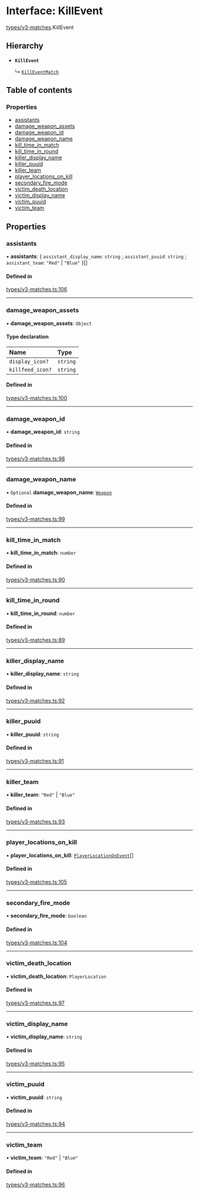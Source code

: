 # Interface: KillEvent

[types/v3-matches](../modules/types_v3_matches.md).KillEvent

## Hierarchy

- **`KillEvent`**

  ↳ [`KillEventMatch`](types_v3_matches.KillEventMatch.md)

## Table of contents

### Properties

- [assistants](types_v3_matches.KillEvent.md#assistants)
- [damage\_weapon\_assets](types_v3_matches.KillEvent.md#damage_weapon_assets)
- [damage\_weapon\_id](types_v3_matches.KillEvent.md#damage_weapon_id)
- [damage\_weapon\_name](types_v3_matches.KillEvent.md#damage_weapon_name)
- [kill\_time\_in\_match](types_v3_matches.KillEvent.md#kill_time_in_match)
- [kill\_time\_in\_round](types_v3_matches.KillEvent.md#kill_time_in_round)
- [killer\_display\_name](types_v3_matches.KillEvent.md#killer_display_name)
- [killer\_puuid](types_v3_matches.KillEvent.md#killer_puuid)
- [killer\_team](types_v3_matches.KillEvent.md#killer_team)
- [player\_locations\_on\_kill](types_v3_matches.KillEvent.md#player_locations_on_kill)
- [secondary\_fire\_mode](types_v3_matches.KillEvent.md#secondary_fire_mode)
- [victim\_death\_location](types_v3_matches.KillEvent.md#victim_death_location)
- [victim\_display\_name](types_v3_matches.KillEvent.md#victim_display_name)
- [victim\_puuid](types_v3_matches.KillEvent.md#victim_puuid)
- [victim\_team](types_v3_matches.KillEvent.md#victim_team)

## Properties

### assistants

• **assistants**: { `assistant_display_name`: `string` ; `assistant_puuid`: `string` ; `assistant_team`: ``"Red"`` \| ``"Blue"``  }[]

#### Defined in

[types/v3-matches.ts:106](https://github.com/jameslinimk/unofficial-valorant-api/blob/1ba0fed/package/src/types/v3-matches.ts#L106)

___

### damage\_weapon\_assets

• **damage\_weapon\_assets**: `Object`

#### Type declaration

| Name | Type |
| :------ | :------ |
| `display_icon?` | `string` |
| `killfeed_icon?` | `string` |

#### Defined in

[types/v3-matches.ts:100](https://github.com/jameslinimk/unofficial-valorant-api/blob/1ba0fed/package/src/types/v3-matches.ts#L100)

___

### damage\_weapon\_id

• **damage\_weapon\_id**: `string`

#### Defined in

[types/v3-matches.ts:98](https://github.com/jameslinimk/unofficial-valorant-api/blob/1ba0fed/package/src/types/v3-matches.ts#L98)

___

### damage\_weapon\_name

• `Optional` **damage\_weapon\_name**: [`Weapon`](../modules/types_general.md#weapon)

#### Defined in

[types/v3-matches.ts:99](https://github.com/jameslinimk/unofficial-valorant-api/blob/1ba0fed/package/src/types/v3-matches.ts#L99)

___

### kill\_time\_in\_match

• **kill\_time\_in\_match**: `number`

#### Defined in

[types/v3-matches.ts:90](https://github.com/jameslinimk/unofficial-valorant-api/blob/1ba0fed/package/src/types/v3-matches.ts#L90)

___

### kill\_time\_in\_round

• **kill\_time\_in\_round**: `number`

#### Defined in

[types/v3-matches.ts:89](https://github.com/jameslinimk/unofficial-valorant-api/blob/1ba0fed/package/src/types/v3-matches.ts#L89)

___

### killer\_display\_name

• **killer\_display\_name**: `string`

#### Defined in

[types/v3-matches.ts:92](https://github.com/jameslinimk/unofficial-valorant-api/blob/1ba0fed/package/src/types/v3-matches.ts#L92)

___

### killer\_puuid

• **killer\_puuid**: `string`

#### Defined in

[types/v3-matches.ts:91](https://github.com/jameslinimk/unofficial-valorant-api/blob/1ba0fed/package/src/types/v3-matches.ts#L91)

___

### killer\_team

• **killer\_team**: ``"Red"`` \| ``"Blue"``

#### Defined in

[types/v3-matches.ts:93](https://github.com/jameslinimk/unofficial-valorant-api/blob/1ba0fed/package/src/types/v3-matches.ts#L93)

___

### player\_locations\_on\_kill

• **player\_locations\_on\_kill**: [`PlayerLocationOnEvent`](types_v3_matches.PlayerLocationOnEvent.md)[]

#### Defined in

[types/v3-matches.ts:105](https://github.com/jameslinimk/unofficial-valorant-api/blob/1ba0fed/package/src/types/v3-matches.ts#L105)

___

### secondary\_fire\_mode

• **secondary\_fire\_mode**: `boolean`

#### Defined in

[types/v3-matches.ts:104](https://github.com/jameslinimk/unofficial-valorant-api/blob/1ba0fed/package/src/types/v3-matches.ts#L104)

___

### victim\_death\_location

• **victim\_death\_location**: `PlayerLocation`

#### Defined in

[types/v3-matches.ts:97](https://github.com/jameslinimk/unofficial-valorant-api/blob/1ba0fed/package/src/types/v3-matches.ts#L97)

___

### victim\_display\_name

• **victim\_display\_name**: `string`

#### Defined in

[types/v3-matches.ts:95](https://github.com/jameslinimk/unofficial-valorant-api/blob/1ba0fed/package/src/types/v3-matches.ts#L95)

___

### victim\_puuid

• **victim\_puuid**: `string`

#### Defined in

[types/v3-matches.ts:94](https://github.com/jameslinimk/unofficial-valorant-api/blob/1ba0fed/package/src/types/v3-matches.ts#L94)

___

### victim\_team

• **victim\_team**: ``"Red"`` \| ``"Blue"``

#### Defined in

[types/v3-matches.ts:96](https://github.com/jameslinimk/unofficial-valorant-api/blob/1ba0fed/package/src/types/v3-matches.ts#L96)
